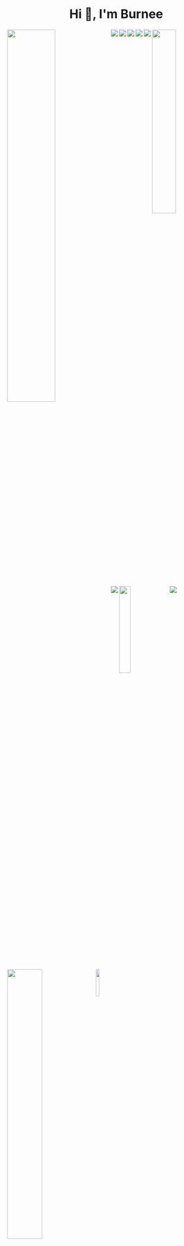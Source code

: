 <h1 align="center">Hi 👋, I'm Burnee</h1>
<img align="left" width="47%" src="https://github-readme-stats.vercel.app/api?username=burn-e-e&show_icons=true&theme=dark#gh-dark-mode-only"/>

<img align="center" width="33%" src="https://github-readme-stats.vercel.app/api/top-langs/?username=burn-e-e"/>

<img align="left" src="https://img.shields.io/badge/c-%2300599C.svg?style=for-the-badge&logo=c&logoColor=white"/>
<img align="left" src="https://img.shields.io/badge/c++-%2300599C.svg?style=for-the-badge&logo=c%2B%2B&logoColor=white"/>
<img align="left" src="https://img.shields.io/badge/c%23-%23239120.svg?style=for-the-badge&logo=c-sharp&logoColor=white"/>

<img align="left" src="https://img.shields.io/badge/html5-%23E34F26.svg?style=for-the-badge&logo=html5&logoColor=white"/>
<img align="left" src="https://img.shields.io/badge/css3-%231572B6.svg?style=for-the-badge&logo=css3&logoColor=white"/>
<img align="left" src="https://img.shields.io/badge/javascript-%23323330.svg?style=for-the-badge&logo=javascript&logoColor=%23F7DF1E"/>

<img align="center" src="https://img.shields.io/badge/java-%23ED8B00.svg?style=for-the-badge&logo=java&logoColor=white"/>


<img align="left" width="22.72%" src="https://64.media.tumblr.com/fa72e74c09f9ce4dc79a3ee2800556fb/tumblr_mih87o6NqE1rn98vpo1_500.gifv"/>
<img align="left" width="40%" src="https://steamuserimages-a.akamaihd.net/ugc/878624711068504012/D0C8B187C6D70CBF620E5DBFA1EE899CC714804C/?imw=5000&imh=5000&ima=fit&impolicy=Letterbox&imcolor=%23000000&letterbox=false"/>
<img align="left" width="12.7%" src="https://media.tenor.com/VD-L5aopcuoAAAAM/mr-incredible-becoming-canny.gif"/>
